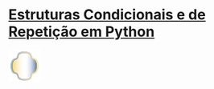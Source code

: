 # [Estruturas Condicionais e de Repetição em Python](https://web.dio.me/course/estruturas-condicionais-e-de-repeticao-em-python/learning/f9b78902-9c92-4a12-b411-9b78a56b15d1)

<img src="image.png" width="64" height="64">
